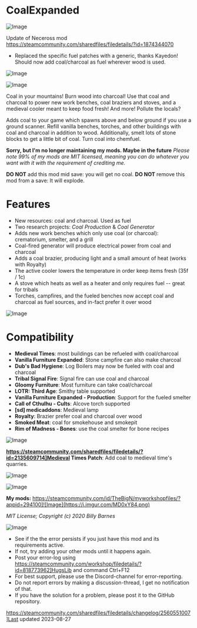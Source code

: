 # CoalExpanded

![Image](https://i.imgur.com/buuPQel.png)

Update of Neceross mod
https://steamcommunity.com/sharedfiles/filedetails/?id=1874344070

- Replaced the specific fuel patches with a generic, thanks Kayedon! Should now add coal/charcoal as fuel wherever wood is used. 

![Image](https://i.imgur.com/pufA0kM.png)

	
![Image](https://i.imgur.com/Z4GOv8H.png)

Coal in your mountains! Burn wood into charcoal! Use that coal and charcoal to power new work benches, coal braziers and stoves, and a medieval cooler meant to keep food fresh! And more! Pollute the locals?

Adds coal to your game which spawns above and below ground if you use a ground scanner. Refill vanilla benches, torches, and other buildings with coal and charcoal in addition to wood. Additionally, smelt lots of stone blocks to get a little bit of coal. Turn coal into chemfuel.


**Sorry, but I'm no longer maintaining my mods. Maybe in the future**
*Please note 99% of my mods are MIT licensed, meaning you can do whatever you want with it with the requirement of crediting me.*


**DO NOT** add this mod mid save: you will get no coal.
**DO NOT** remove this mod from a save: It will explode.


# Features



- New resources: coal and charcoal. Used as fuel
- Two research projects: *Coal Production* &amp; *Coal Generator*
- Adds new work benches which only use coal (or charcoal): crematorium, smelter, and a grill
- Coal-fired generator will produce electrical power from coal and charcoal
- Adds a coal brazier, producing light and a small amount of heat (works with Royalty)
- The active cooler lowers the temperature in order keep items fresh (35f / 1c)
- A stove which heats as well as a heater and only requires fuel --  great for tribals
- Torches, campfires, and the fueled benches now accept coal and charcoal as fuel sources, and in-fact prefer it over wood


![Image](https://i.imgur.com/7bPiS9H.png)


# Compatibility



- **Medieval Times**: most buildings can be refueled with coal/charcoal
- **Vanilla Furniture Expanded**: Stone campfire can also make charcoal
- **Dub's Bad Hygiene**: Log Boilers may now be fueled with coal and charcoal
- **Tribal Signal Fire**: Signal fire can use coal and charcoal
- **Gloomy Furniture**: Most furniture can take coal/charcoal
- **LOTR: Third Age**: Smithy table supported
- **Vanilla Furniture Expanded - Production**: Support for the fueled smelter
- **Call of Cthulhu - Cults**: Alcove torch supported
- **[sd] medicaddons**: Medieval lamp
- **Royalty**: Brazier prefer coal and charcoal over wood
- **Smoked Meat**: coal for smokehouse and smokepit
- **Rim of Madness - Bones**: use the coal smelter for bone recipes




![Image](https://i.imgur.com/fnEzwDH.png)


**https://steamcommunity.com/sharedfiles/filedetails/?id=2135609714]Medieval Times Patch**: Add coal to medieval time's quarries.


![Image](https://i.imgur.com/NpuFU7v.png)


![Image](https://i.imgur.com/s3KRLlu.gif)


**My mods:**
https://steamcommunity.com/id/TheBigN/myworkshopfiles/?appid=294100]![Image](https://i.imgur.com/MD0xY84.png)


*MIT License; Copyright (c) 2020 Billy Barnes*

![Image](https://i.imgur.com/PwoNOj4.png)



-  See if the the error persists if you just have this mod and its requirements active.
-  If not, try adding your other mods until it happens again.
-  Post your error-log using https://steamcommunity.com/workshop/filedetails/?id=818773962]HugsLib and command Ctrl+F12
-  For best support, please use the Discord-channel for error-reporting.
-  Do not report errors by making a discussion-thread, I get no notification of that.
-  If you have the solution for a problem, please post it to the GitHub repository.




https://steamcommunity.com/sharedfiles/filedetails/changelog/2560551007]Last updated 2023-08-27
